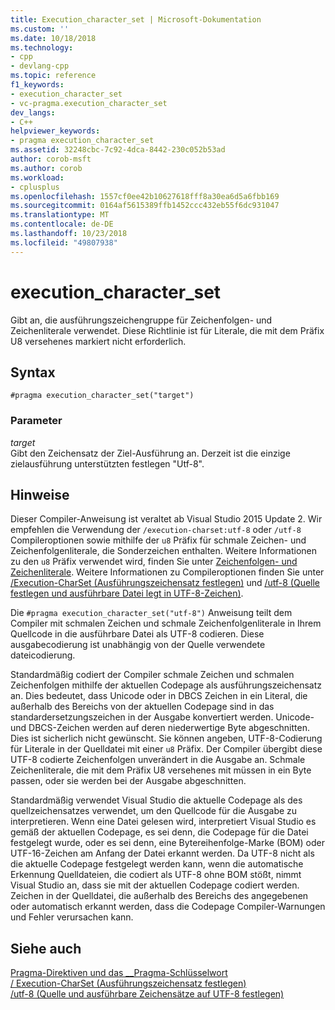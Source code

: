 ```yaml
---
title: Execution_character_set | Microsoft-Dokumentation
ms.custom: ''
ms.date: 10/18/2018
ms.technology:
- cpp
- devlang-cpp
ms.topic: reference
f1_keywords:
- execution_character_set
- vc-pragma.execution_character_set
dev_langs:
- C++
helpviewer_keywords:
- pragma execution_character_set
ms.assetid: 32248cbc-7c92-4dca-8442-230c052b53ad
author: corob-msft
ms.author: corob
ms.workload:
- cplusplus
ms.openlocfilehash: 1557cf0ee42b10627618fff8a30ea6d5a6fbb169
ms.sourcegitcommit: 0164af5615389ffb1452ccc432eb55f6dc931047
ms.translationtype: MT
ms.contentlocale: de-DE
ms.lasthandoff: 10/23/2018
ms.locfileid: "49807938"
---
```

# <a name="executioncharacterset"></a>execution_character_set

Gibt an, die ausführungszeichengruppe für Zeichenfolgen- und Zeichenliterale verwendet. Diese Richtlinie ist für Literale, die mit dem Präfix U8 versehenes markiert nicht erforderlich.

## <a name="syntax"></a>Syntax

```
#pragma execution_character_set("target")
```

### <a name="parameters"></a>Parameter

*target*<br/>
Gibt den Zeichensatz der Ziel-Ausführung an. Derzeit ist die einzige zielausführung unterstützten festlegen "Utf-8".

## <a name="remarks"></a>Hinweise

Dieser Compiler-Anweisung ist veraltet ab Visual Studio 2015 Update 2. Wir empfehlen die Verwendung der `/execution-charset:utf-8` oder `/utf-8` Compileroptionen sowie mithilfe der `u8` Präfix für schmale Zeichen- und Zeichenfolgenliterale, die Sonderzeichen enthalten. Weitere Informationen zu den `u8` Präfix verwendet wird, finden Sie unter [Zeichenfolgen- und Zeichenliterale](../cpp/string-and-character-literals-cpp.md). Weitere Informationen zu Compileroptionen finden Sie unter [/Execution-CharSet (Ausführungszeichensatz festlegen)](../build/reference/execution-charset-set-execution-character-set.md) und [/utf-8 (Quelle festlegen und ausführbare Datei legt in UTF-8-Zeichen)](../build/reference/utf-8-set-source-and-executable-character-sets-to-utf-8.md).

Die `#pragma execution_character_set("utf-8")` Anweisung teilt dem Compiler mit schmalen Zeichen und schmale Zeichenfolgenliterale in Ihrem Quellcode in die ausführbare Datei als UTF-8 codieren. Diese ausgabecodierung ist unabhängig von der Quelle verwendete dateicodierung.

Standardmäßig codiert der Compiler schmale Zeichen und schmalen Zeichenfolgen mithilfe der aktuellen Codepage als ausführungszeichensatz an. Dies bedeutet, dass Unicode oder in DBCS Zeichen in ein Literal, die außerhalb des Bereichs von der aktuellen Codepage sind in das standardersetzungszeichen in der Ausgabe konvertiert werden. Unicode- und DBCS-Zeichen werden auf deren niederwertige Byte abgeschnitten. Dies ist sicherlich nicht gewünscht. Sie können angeben, UTF-8-Codierung für Literale in der Quelldatei mit einer `u8` Präfix. Der Compiler übergibt diese UTF-8 codierte Zeichenfolgen unverändert in die Ausgabe an. Schmale Zeichenliterale, die mit dem Präfix U8 versehenes mit müssen in ein Byte passen, oder sie werden bei der Ausgabe abgeschnitten.

Standardmäßig verwendet Visual Studio die aktuelle Codepage als des quellzeichensatzes verwendet, um den Quellcode für die Ausgabe zu interpretieren. Wenn eine Datei gelesen wird, interpretiert Visual Studio es gemäß der aktuellen Codepage, es sei denn, die Codepage für die Datei festgelegt wurde, oder es sei denn, eine Bytereihenfolge-Marke (BOM) oder UTF-16-Zeichen am Anfang der Datei erkannt werden. Da UTF-8 nicht als die aktuelle Codepage festgelegt werden kann, wenn die automatische Erkennung Quelldateien, die codiert als UTF-8 ohne BOM stößt, nimmt Visual Studio an, dass sie mit der aktuellen Codepage codiert werden. Zeichen in der Quelldatei, die außerhalb des Bereichs des angegebenen oder automatisch erkannt werden, dass die Codepage Compiler-Warnungen und Fehler verursachen kann.

## <a name="see-also"></a>Siehe auch

[Pragma-Direktiven und das __Pragma-Schlüsselwort](../preprocessor/pragma-directives-and-the-pragma-keyword.md)<br/>
[/ Execution-CharSet (Ausführungszeichensatz festlegen)](../build/reference/execution-charset-set-execution-character-set.md)<br/>
[/utf-8 (Quelle und ausführbare Zeichensätze auf UTF-8 festlegen)](../build/reference/utf-8-set-source-and-executable-character-sets-to-utf-8.md)